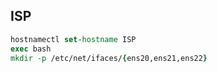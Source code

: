 ## ISP
```tcl 
hostnamectl set-hostname ISP 
exec bash
mkdir -p /etc/net/ifaces/{ens20,ens21,ens22}
```
